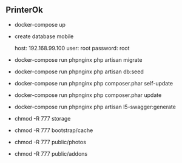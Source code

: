 ## PrinterOk 

- docker-compose up
- create database mobile

	host: 192.168.99.100
	user: root
	password: root

- docker-compose run phpnginx php artisan migrate
- docker-compose run phpnginx php artisan db:seed
- docker-compose run phpnginx php composer.phar self-update
- docker-compose run phpnginx php composer.phar update
- docker-compose run phpnginx php artisan l5-swagger:generate
- chmod -R 777 storage
- chmod -R 777 bootstrap/cache
- chmod -R 777 public/photos
- chmod -R 777 public/addons
